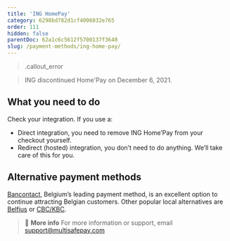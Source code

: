 ```yaml
---
title: 'ING HomePay'
category: 6298bd782d1cf4006032e765
order: 111
hidden: false
parentDoc: 62a1c6c5612f5700137f3640
slug: /payment-methods/ing-home-pay/
---
```

> .callout_error 

> ING discontinued Home'Pay on December 6, 2021. 

## What you need to do

Check your integration. If you use a:

- Direct integration, you need to remove ING Home’Pay from your checkout yourself. 
- Redirect (hosted) integration, you don’t need to do anything. We’ll take care of this for you. 

## Alternative payment methods

[Bancontact](/payment-methods/bancontact/), Belgium’s leading payment method, is an excellent option to continue attracting Belgian customers. Other popular local alternatives are [Belfius](/payment-methods/belfius/) or [CBC/KBC](/payment-methods/cbc-kbc/).

> 📘 **More info**
> For more information or support, email <support@multisafepay.com>